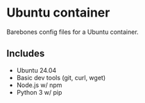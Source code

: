 # Ubuntu container

Barebones config files for a Ubuntu container.

## Includes

- Ubuntu 24.04
- Basic dev tools (git, curl, wget)
- Node.js w/ npm
- Python 3 w/ pip
